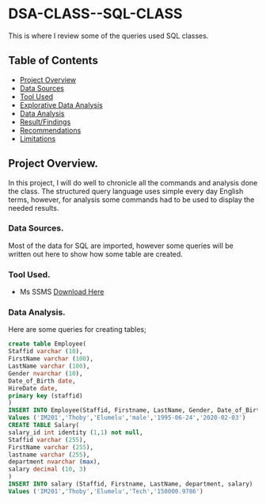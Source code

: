 # DSA-CLASS--SQL-CLASS
This is where I review some of the queries used SQL classes.

## Table of Contents
- [Project Overview](#Project-Overview)
- [Data Sources](#Data-Sources)
- [Tool Used](#Tool-Used)
- [Explorative Data Analysis](#Explorative-Data-Analysis)
- [Data Analysis](#Data-Analysis)
- [Result/Findings](#Result/Findings)
- [Recommendations](#Recommendations)
- [Limitations](#Limitations)
## Project Overview.
In this project, I will do well to chronicle all the commands and analysis done the class. The structured query language uses simple every day English terms, however, for analysis some commands had to be used to display the needed results.

### Data Sources.
Most of the data for SQL are imported, however some queries will be written out here to show how some table are created.
### Tool Used.
- Ms SSMS [Download Here](https://aka.ms/ssms/21/release/vs_SSMS.exe)
### Data Analysis.
Here are some queries for creating tables;

``` SQL
create table Employee(
Staffid varchar (10),
FirstName varchar (100),
LastName varchar (100),
Gender nvarchar (10),
Date_of_Birth date,
HireDate date,
primary key (staffid)
)
INSERT INTO Employee(Staffid, Firstname, LastName, Gender, Date_of_Birth, HireDate)
Values ('IM201','Thoby','Elumelu','male','1995-06-24','2020-02-03')
CREATE TABLE Salary(
salary_id int identity (1,1) not null,
Staffid varchar (255),
FirstName varchar (255),
lastname varchar (255),
department nvarchar (max),
salary decimal (10, 3)
)
INSERT INTO salary (Staffid, Firstname, LastName, department, salary)
Values ('IM201','Thoby','Elumelu','Tech','150000.9786')
